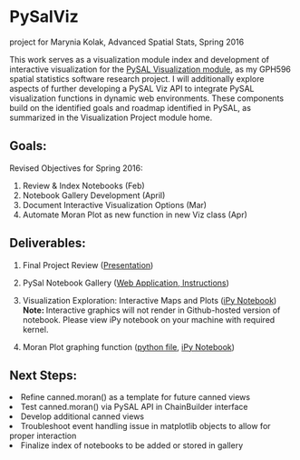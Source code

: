 # PySalViz

project for Marynia Kolak, 
Advanced Spatial Stats, Spring 2016

This work serves as a visualization module index and development of interactive visualization for the <a href="https://github.com/pysal/pysal/wiki/PySAL-Visualization-Project">PySAL Visualization module</a>, as my GPH596 spatial statistics software research project. I will additionally explore aspects of further developing a PySAL Viz API to integrate PySAL visualization functions in dynamic web environments. These components build on the identified goals and roadmap identified in PySAL, as summarized in the Visualization Project module home.


## Goals:

Revised Objectives for Spring 2016:

1. Review & Index Notebooks (Feb) <br>
2. Notebook Gallery Development (April) <br>
3. Document Interactive Visualization Options (Mar) <br>
4. Automate Moran Plot as new function in new Viz class (Apr) <br>


## Deliverables:

1. Final Project Review (<a href="https://github.com/Makosak/PySalViz/blob/master/PySAL%20Project%20Final%20(M.Kolak).pdf">Presentation</a>)

2. PySal Notebook Gallery (<a href="http://pysal.github.io/notebooks">Web Application</a>,<a href="https://github.com/pysal/notebooks/tree/gh-pages"> Instructions</a>)

3. Visualization Exploration: Interactive Maps and Plots (<a href="https://github.com/Makosak/PySalViz/blob/master/Interactive%20Visualization%20Comparison.ipynb">iPy Notebook</a>) <br> <b> Note: </b> Interactive graphics will not render in Github-hosted version of notebook. Please view iPy notebook on your machine with required kernel.

3. Moran Plot graphing function (<a href="https://github.com/Makosak/PySalViz/blob/master/CannedViews/canned.py">python file</a>, <a href="https://github.com/Makosak/PySalViz/blob/master/CannedViews/Scatter%20Plots%20-%20Moran.ipynb">iPy Notebook</a>)


## Next Steps:

<li> Refine canned.moran() as a template for future canned views </li> 
<li> Test canned.moran() via PySAL API in ChainBuilder interface </li>
<li> Develop additional canned views </li>
<li> Troubleshoot event handling issue in matplotlib objects to allow for proper interaction </li>
<li> Finalize index of notebooks to be added or stored in gallery </li>





